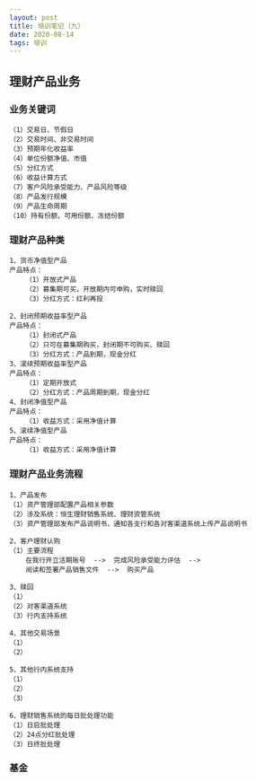 ```yaml
---
layout: post
title: 培训笔记（九）
date: 2020-08-14
tags: 培训
---
```


## 理财产品业务
### 业务关键词
```
（1）交易日、节假日
（2）交易时间、非交易时间
（3）预期年化收益率
（4）单位份额净值、市值
（5）分红方式
（6）收益计算方式
（7）客户风险承受能力、产品风险等级
（8）产品发行规模
（9）产品生命周期
（10）持有份额、可用份额、冻结份额
```
### 理财产品种类
```
1、货币净值型产品
产品特点：
	（1）开放式产品
	（2）募集期可买，开放期内可申购，实时赎回
	（3）分红方式：红利再投

2、封闭预期收益率型产品
产品特点：
	（1）封闭式产品
	（2）只可在募集期购买，封闭期不可购买、赎回
	（3）分红方式：产品到期，现金分红
3、滚续预期收益率型产品
产品特点：
	（1）定期开放式
	（2）分红方式：产品周期到期，现金分红
4、封闭净值型产品
产品特点：
	（1）收益方式：采用净值计算
5、滚续净值型产品
产品特点：
	（1）收益方式：采用净值计算
```
### 理财产品业务流程
```
1、产品发布
（1）资产管理部配置产品相关参数
（2）涉及系统：恒生理财销售系统、理财资管系统
（3）资产管理部发布产品说明书，通知各支行和各对客渠道系统上传产品说明书
```
```
2、客户理财认购
（1）主要流程
	在我行开立活期账号  -->  完成风险承受能力评估  -->  
	阅读和签署产品销售文件  -->  购买产品
```

```
3、赎回
（1）
（2）对客渠道系统
（3）行内支持系统
```

```
4、其他交易场景
（1）
（2）
```
```
5、其他行内系统支持
（1）
（2）
（3）
```

```
6、理财销售系统的每日批处理功能
（1）日启批处理
（2）24点分红批处理
（3）日终批处理
```







### 基金